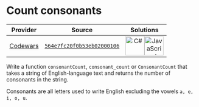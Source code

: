 [_metadata_:generated]: - "true"

# Count consonants

<!-- INFO TABLE BEGIN -->

| Provider                                        | Source                                                                               | Solutions                                                                                                                                                                                                                                                                                       |
| :---------------------------------------------: | :----------------------------------------------------------------------------------: | :---------------------------------------------------------------------------------------------------------------------------------------------------------------------------------------------------------------------------------------------------------------------------------------------: |
| [Codewars](../../../docs/providers/Codewars.md) | [`564e7fc20f0b53eb02000106`](https://www.codewars.com/kata/564e7fc20f0b53eb02000106) | [<img src="https://res.cloudinary.com/rascaltwo/image/upload/v1631924063/c_bnvpsm.svg" alt="C#" title="C#" width="50" />](solve.cs)[<img src="https://res.cloudinary.com/rascaltwo/image/upload/v1631924076/javascript_ehszr7.svg" alt="JavaScript" title="JavaScript" width="50" />](solve.js) |

<!-- INFO TABLE END -->

Write a function `consonantCount`, `consonant_count` or `ConsonantCount` that takes a string of English-language text and returns the number of consonants in the string.

Consonants are all letters used to write English excluding the vowels `a, e, i, o, u`.
